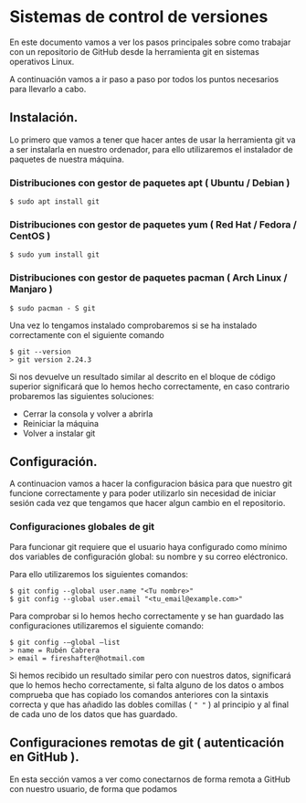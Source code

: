 # Sistemas de control de versiones
En este documento vamos a ver los pasos principales sobre como trabajar con un repositorio de GitHub desde la herramienta git en sistemas operativos Linux.

A continuación vamos a ir paso a paso por todos los puntos necesarios para llevarlo a cabo.

## Instalación.
Lo primero que vamos a tener que hacer antes de usar la herramienta git va a ser instalarla en nuestro ordenador, para ello utilizaremos el instalador de paquetes de nuestra máquina.

### Distribuciones con gestor de paquetes apt ( Ubuntu / Debian )
~~~
$ sudo apt install git
~~~
### Distribuciones con gestor de paquetes yum ( Red Hat / Fedora / CentOS )
~~~
$ sudo yum install git
~~~
### Distribuciones con gestor de paquetes pacman ( Arch Linux / Manjaro )
~~~
$ sudo pacman - S git
~~~

Una vez lo tengamos instalado comprobaremos si se ha instalado correctamente con el siguiente comando

~~~
$ git --version
> git version 2.24.3
~~~

Si nos devuelve un resultado similar al descrito en el bloque de código superior significará que lo hemos hecho correctamente, en caso contrario probaremos las siguientes soluciones:

- Cerrar la consola y volver a abrirla
- Reiniciar la máquina
- Volver a instalar git

## Configuración.
A continuacion vamos a hacer la configuracion básica para que nuestro git funcione correctamente y para poder utilizarlo sin necesidad de iniciar sesión cada vez que tengamos que hacer algun cambio en el repositorio.

### Configuraciones globales de git
Para funcionar git requiere que el usuario haya configurado como mínimo dos variables de configuración global: su nombre y su correo eléctronico.

Para ello utilizaremos los siguientes comandos:

~~~
$ git config --global user.name "<Tu nombre>"
$ git config --global user.email "<tu_email@example.com>"
~~~

Para comprobar si lo hemos hecho correctamente y se han guardado las configuraciones utilizaremos el siguiente comando:

~~~
$ git config -–global –list
> name = Rubén Cabrera
> email = fireshafter@hotmail.com
~~~

Si hemos recibido un resultado similar pero con nuestros datos, significará que lo hemos hecho correctamente, si falta alguno de los datos o ambos comprueba que has copiado los comandos anteriores con la sintaxis correcta y que has añadido las dobles comillas ( ```" "``` ) al principio y al final de cada uno de los datos que has guardado.

## Configuraciones remotas de git ( autenticación en GitHub ).
En esta sección vamos a ver como conectarnos de forma remota a GitHub con nuestro usuario, de forma que podamos